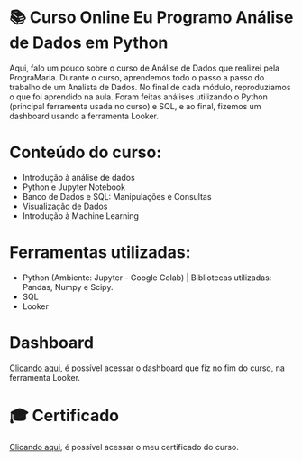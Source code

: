 # :books: Curso Online Eu Programo Análise de Dados em Python
Aqui, falo um pouco sobre o curso de Análise de Dados que realizei pela PrograMaria. Durante o curso, aprendemos todo o passo a passo do trabalho de um Analista de Dados. No final de cada módulo, reproduzíamos o que foi aprendido na aula. Foram feitas análises utilizando o Python (principal ferramenta usada no curso) e SQL, e ao final, fizemos um dashboard usando a ferramenta Looker.

# Conteúdo do curso:
* Introdução à análise de dados
* Python e Jupyter Notebook
* Banco de Dados e SQL: Manipulações e Consultas
* Visualização de Dados
* Introdução à Machine Learning

# Ferramentas utilizadas:
* Python (Ambiente: Jupyter - Google Colab) | Bibliotecas utilizadas: Pandas, Numpy e Scipy.
* SQL
* Looker

# Dashboard
[Clicando aqui](https://lookerstudio.google.com/s/iMaEpHILeYc), é possível acessar o dashboard que fiz no fim do curso, na ferramenta Looker.


# :mortar_board: Certificado
[Clicando aqui](https://euprogramo.thinkific.com/certificates/ecpcpt8sld), é possível acessar o meu certificado do curso.
